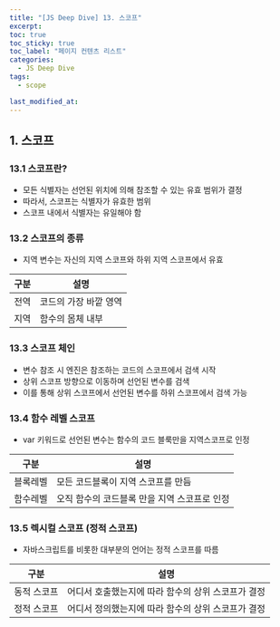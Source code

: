 ```yaml
---
title: "[JS Deep Dive] 13. 스코프"
excerpt:
toc: true
toc_sticky: true
toc_label: "페이지 컨텐츠 리스트"
categories:
  - JS Deep Dive
tags:
  - scope

last_modified_at:
---
```


## **1. 스코프**

### 13.1 스코프란?

- 모든 식별자는 선언된 위치에 의해 참조할 수 있는 유효 범위가 결정
- 따라서, 스코프는 식별자가 유효한 범위
- 스코프 내에서 식별자는 유일해야 함

### 13.2 스코프의 종류

- 지역 변수는 자신의 지역 스코프와 하위 지역 스코프에서 유효

| 구분 | 설명                  |
| ---- | --------------------- |
| 전역 | 코드의 가장 바깥 영역 |
| 지역 | 함수의 몸체 내부      |

### 13.3 스코프 체인

- 변수 참조 시 엔진은 참조하는 코드의 스코프에서 검색 시작
- 상위 스코프 방향으로 이동하며 선언된 변수를 검색
- 이를 통해 상위 스코프에서 선언된 변수를 하위 스코프에서 검색 가능

### 13.4 함수 레벨 스코프

- var 키워드로 선언된 변수는 함수의 코드 블룩만을 지역스코프로 인정

| 구분     | 설명                                         |
| -------- | -------------------------------------------- |
| 블록레벨 | 모든 코드블록이 지역 스코프를 만듬           |
| 함수레벨 | 오직 함수의 코드블록 만을 지역 스코프로 인정 |

### 13.5 렉시컬 스코프 (정적 스코프)

- 자바스크립트를 비롯한 대부분의 언어는 정적 스코프를 따름

| 구분        | 설명                                               |
| ----------- | -------------------------------------------------- |
| 동적 스코프 | 어디서 호출했는지에 따라 함수의 상위 스코프가 결정 |
| 정적 스코프 | 어디서 정의했는지에 따라 함수의 상위 스코프가 결정 |

